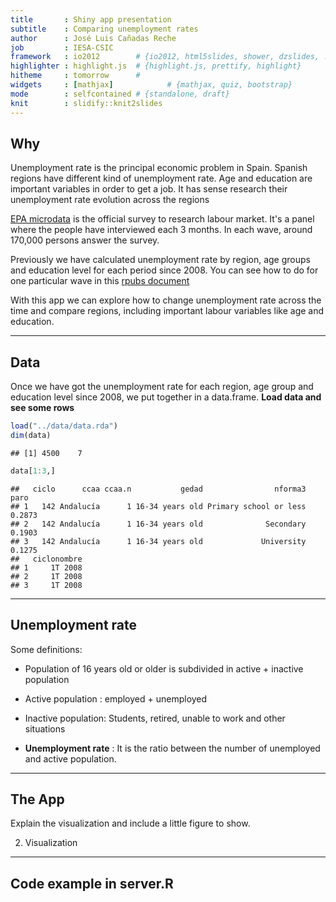 ```yaml
---
title       : Shiny app presentation
subtitle    : Comparing unemployment rates
author      : José Luis Cañadas Reche
job         : IESA-CSIC
framework   : io2012        # {io2012, html5slides, shower, dzslides, ...}
highlighter : highlight.js  # {highlight.js, prettify, highlight}
hitheme     : tomorrow      # 
widgets     : [mathjax]            # {mathjax, quiz, bootstrap}
mode        : selfcontained # {standalone, draft}
knit        : slidify::knit2slides
---
```


## Why

Unemployment  rate is the principal economic problem in Spain. Spanish regions have different kind of unemployment rate. Age and education are important variables in order to get a job.  It has sense  research their  unemployment rate evolution across the regions

[EPA microdata](http://www.ine.es/en/inebaseDYN/epa30308/epa_microdatos_en.htm) is the official survey to research labour market. It's a panel where the people have interviewed each 3 months. In each wave, around 170,000 persons answer the survey.

Previously we have calculated unemployment rate by region, age groups and education level for each period since 2008. You can see how to do for one particular wave in this [rpubs document](http://rpubs.com/joscani/unemplrate)

With this app we can explore how to change unemployment rate across the time and compare regions, including important labour variables like age and education.

---
## Data
Once we have got the unemployment rate for each region, age group and education level since 2008, we put together in a data.frame. 
**Load data and see some rows** 

```r
load("../data/data.rda")
dim(data)
```

```
## [1] 4500    7
```

```r
data[1:3,]
```

```
##   ciclo      ccaa ccaa.n           gedad                nforma3   paro
## 1   142 Andalucía      1 16-34 years old Primary school or less 0.2873
## 2   142 Andalucía      1 16-34 years old              Secondary 0.1903
## 3   142 Andalucía      1 16-34 years old             University 0.1275
##   ciclonombre
## 1     1T 2008
## 2     1T 2008
## 3     1T 2008
```



---

## Unemployment rate
Some definitions:

* Population of 16 years old or older is subdivided in active + inactive population
* Active population :  employed + unemployed 
* Inactive population: Students, retired, unable to work and other situations

* __Unemployment rate__ : It is the ratio between the number of unemployed and active population.



---

## The App
Explain the visualization  and include a little figure to show.

2. Visualization

---

## Code example in server.R







